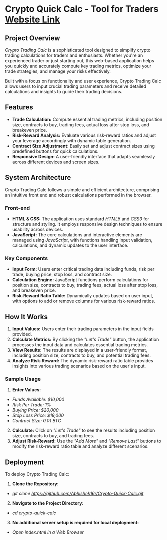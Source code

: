 # Crypto Quick Calc - Tool for Traders [Website Link](https://abhishek16r.github.io/Crypto-Quick-Calc/)

## Project Overview
*Crypto Trading Calc* is a sophisticated tool designed to simplify crypto trading calculations for traders and enthusiasts. Whether you're an experienced trader or just starting out, this web-based application helps you quickly and accurately compute key trading metrics, optimize your trade strategies, and manage your risks effectively.

Built with a focus on functionality and user experience, Crypto Trading Calc allows users to input crucial trading parameters and receive detailed calculations and insights to guide their trading decisions.

## Features
* **Trade Calculation:** Compute essential trading metrics, including position size, contracts to buy, trading fees, actual loss after stop loss, and breakeven price.
* **Risk-Reward Analysis:** Evaluate various risk-reward ratios and adjust your leverage accordingly with dynamic table generation.
* **Contract Size Adjustment:** Easily set and adjust contract sizes using predefined buttons for quick calculations.
* **Responsive Design:** A user-friendly interface that adapts seamlessly across different devices and screen sizes.

## System Architecture
Crypto Trading Calc follows a simple and efficient architecture, comprising an intuitive front end and robust calculations performed in the browser.

### Front-end
* **HTML & CSS:** The application uses standard *HTML5* and *CSS3* for structure and styling. It employs responsive design techniques to ensure usability across devices.
* **JavaScript:** The core calculations and interactive elements are managed using *JavaScript*, with functions handling input validation, calculations, and dynamic updates to the user interface.

### Key Components
* **Input Form:** Users enter critical trading data including funds, risk per trade, buying price, stop loss, and contract size.
* **Calculation Engine:** JavaScript functions perform calculations for position size, contracts to buy, trading fees, actual loss after stop loss, and breakeven price.
* **Risk-Reward Ratio Table:** Dynamically updates based on user input, with options to add or remove columns for various risk-reward ratios.

## How It Works
1. **Input Values:** Users enter their trading parameters in the input fields provided.
2. **Calculate Metrics:** By clicking the *"Let's Trade"* button, the application processes the input data and calculates essential trading metrics.
3. **View Results:** The results are displayed in a user-friendly format, including position size, contracts to buy, and potential trading fees.
4. **Analyze Risk-Reward:** The dynamic risk-reward ratio table provides insights into various trading scenarios based on the user's input.

### Sample Usage
1. **Enter Values:**
* *Funds Available: $10,000*
* *Risk Per Trade: 1%*
* *Buying Price: $20,000*
* *Stop Loss Price: $19,000*
* *Contract Size: 0.01 BTC*
2. **Calculate:** Click on *"Let's Trade"* to see the results including position size, contracts to buy, and trading fees.
3. **Adjust Risk-Reward:** Use the *"Add More"* and *"Remove Last"* buttons to modify the risk-reward ratio table and analyze different scenarios.

## Deployment
To deploy Crypto Trading Calc:

1. **Clone the Repository:**
* *git clone https://github.com/Abhishek16r/Crypto-Quick-Calc.git*

2. **Navigate to the Project Directory:**
* *cd crypto-quick-calc*

3. **No additional server setup is required for local deployment:**
* *Open index.html in a Web Browser*
